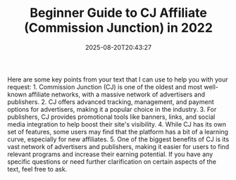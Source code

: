 ﻿---
title: "Beginner Guide to CJ Affiliate (Commission Junction) in 2022"
date: "2025-08-20T20:43:27"
category: "Markets"
summary: ""
slug: "beginner guide to cj affiliate commission junction in 2022"
source_urls:
  - "https://techncruncher.blogspot.com/2022/09/cj-affiliate-ultimate-guide-to.html"
seo:
  title: "Beginner Guide to CJ Affiliate (Commission Junction) in 2022 | Hash n Hedge"
  description: ""
  keywords: ["news", "markets", "brief"]
---
Here are some key points from your text that I can use to help you with your request:  1.  Commission Junction (CJ) is one of the oldest and most well-known affiliate networks, with a massive network of advertisers and publishers. 2.  CJ offers advanced tracking, management, and payment options for advertisers, making it a popular choice in the industry. 3.  For publishers, CJ provides promotional tools like banners, links, and social media integration to help boost their site's visibility. 4.  While CJ has its own set of features, some users may find that the platform has a bit of a learning curve, especially for new affiliates. 5.  One of the biggest benefits of CJ is its vast network of advertisers and publishers, making it easier for users to find relevant programs and increase their earning potential.  If you have any specific questions or need further clarification on certain aspects of the text, feel free to ask. 
